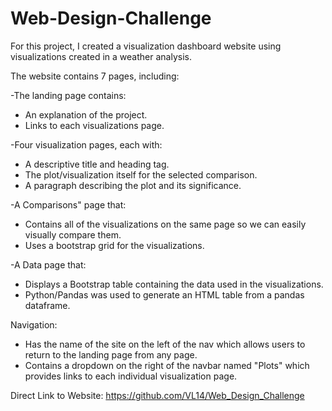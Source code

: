 # Web-Design-Challenge
For this project, I created a visualization dashboard website using visualizations created in a weather analysis. 

The website contains 7 pages, including:

-The landing page contains:
  * An explanation of the project.
  * Links to each visualizations page.
  
-Four visualization pages, each with:
  * A descriptive title and heading tag.
  * The plot/visualization itself for the selected comparison.
  * A paragraph describing the plot and its significance.
  
-A Comparisons" page that:
  * Contains all of the visualizations on the same page so we can easily visually compare them.
  * Uses a bootstrap grid for the visualizations.
  
-A Data page that:
  * Displays a Bootstrap table containing the data used in the visualizations.
  * Python/Pandas was used to generate an HTML table from a pandas dataframe.

Navigation:
* Has the name of the site on the left of the nav which allows users to return to the landing page from any page.
* Contains a dropdown on the right of the navbar named "Plots" which provides links to each individual visualization page.

Direct Link to Website: https://github.com/VL14/Web_Design_Challenge
